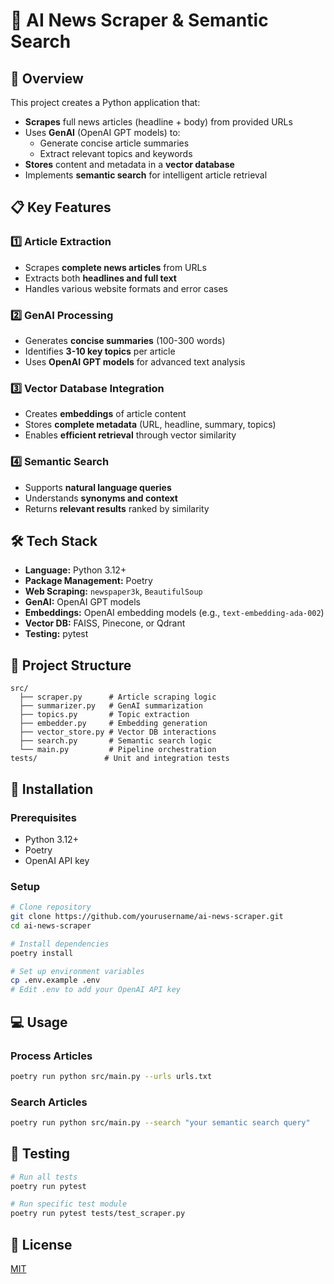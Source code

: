 # 📰 AI News Scraper & Semantic Search

## 🎯 Overview
This project creates a Python application that:

- **Scrapes** full news articles (headline + body) from provided URLs
- Uses **GenAI** (OpenAI GPT models) to:
  - Generate concise article summaries
  - Extract relevant topics and keywords
- **Stores** content and metadata in a **vector database**
- Implements **semantic search** for intelligent article retrieval

## 📋 Key Features

### 1️⃣ Article Extraction
- Scrapes **complete news articles** from URLs
- Extracts both **headlines and full text**
- Handles various website formats and error cases

### 2️⃣ GenAI Processing
- Generates **concise summaries** (100-300 words)
- Identifies **3-10 key topics** per article
- Uses **OpenAI GPT models** for advanced text analysis

### 3️⃣ Vector Database Integration
- Creates **embeddings** of article content
- Stores **complete metadata** (URL, headline, summary, topics)
- Enables **efficient retrieval** through vector similarity

### 4️⃣ Semantic Search
- Supports **natural language queries**
- Understands **synonyms and context**
- Returns **relevant results** ranked by similarity

## 🛠️ Tech Stack

- **Language:** Python 3.12+
- **Package Management:** Poetry
- **Web Scraping:** `newspaper3k`, `BeautifulSoup`
- **GenAI:** OpenAI GPT models
- **Embeddings:** OpenAI embedding models (e.g., `text-embedding-ada-002`)
- **Vector DB:** FAISS, Pinecone, or Qdrant
- **Testing:** pytest

## 📁 Project Structure

```
src/
  ├── scraper.py      # Article scraping logic
  ├── summarizer.py   # GenAI summarization
  ├── topics.py       # Topic extraction
  ├── embedder.py     # Embedding generation
  ├── vector_store.py # Vector DB interactions
  ├── search.py       # Semantic search logic
  └── main.py         # Pipeline orchestration
tests/               # Unit and integration tests
```

## 🚀 Installation

### Prerequisites
- Python 3.12+
- Poetry
- OpenAI API key

### Setup
```bash
# Clone repository
git clone https://github.com/yourusername/ai-news-scraper.git
cd ai-news-scraper

# Install dependencies
poetry install

# Set up environment variables
cp .env.example .env
# Edit .env to add your OpenAI API key
```

## 💻 Usage

### Process Articles
```bash
poetry run python src/main.py --urls urls.txt
```

### Search Articles
```bash
poetry run python src/main.py --search "your semantic search query"
```

## 🧪 Testing
```bash
# Run all tests
poetry run pytest

# Run specific test module
poetry run pytest tests/test_scraper.py
```

## 📄 License
[MIT](LICENSE)

